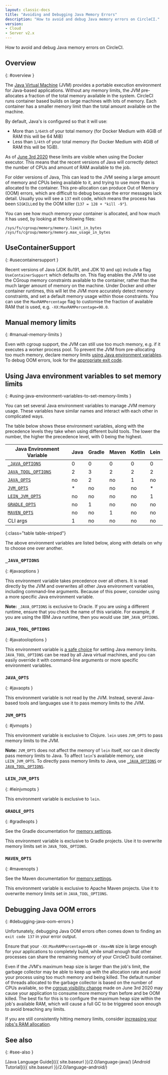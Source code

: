 ```yaml
---
layout: classic-docs
title: "Avoiding and Debugging Java Memory Errors"
description: "How to avoid and debug Java memory errors on CircleCI."
version:
- Cloud
- Server v2.x
---
```


How to avoid and debug Java memory errors on CircleCI.

## Overview
{: #overview }

The [Java Virtual Machine](https://en.wikipedia.org/wiki/Java_virtual_machine) (JVM) provides a portable execution environment for Java-based applications.
Without any memory limits, the JVM pre-allocates a fraction of
the total memory available in the system.
CircleCI runs container based builds on large machines with lots of memory.
Each container has a smaller memory limit than the total amount available
on the machine.

By default, Java's is configured so that it will use:
- More than `1/64th` of your total memory (for Docker Medium with 4GiB of RAM this will be 64 MiB)
- Less than `1/4th` of your total memory (for Docker Medium with 4GiB of RAM this will be 1GiB).

As of [June 3rd 2020](https://circleci.com/changelog/#container-cgroup-limits-now-visible-inside-the-docker-executor)
these limits are visible when using the Docker executor. This means that the recent versions of Java will correctly
detect the number of CPUs and amount of RAM available to the job.

For older versions of Java, This can lead to the JVM seeing a large amount of memory and CPUs
being available to it, and trying to use more than is allocated to the container. This pre-allocation can produce
Out of Memory (OOM) errors, which are difficult to debug because the error messages lack detail. Usually you will
see a `137` exit code, which means the process has been `SIGKILL`ed by the OOM killer (`137 = 128 + "kill -9"`).

You can see how much memory your container is allocated, and how much it has used, by looking at the following files:
```
/sys/fs/cgroup/memory/memory.limit_in_bytes
/sys/fs/cgroup/memory/memory.max_usage_in_bytes
```


## UseContainerSupport
{: #usecontainersupport }

Recent versions of Java (JDK 8u191, and JDK 10 and up) include
a flag `UseContainerSupport` which defaults on. This flag enables
the JVM to use the CGroup memory constraints available to the container,
rather than the much larger amount of memory on the machine.
Under Docker and other container runtimes, this will let the JVM more accurately
detect memory constraints, and set a default memory usage within those constraints.
You can use the `MaxRAMPercentage` flag to customise the fraction of available RAM that is used,
e.g. `-XX:MaxRAMPercentage=90.0`.

## Manual memory limits
{: #manual-memory-limits }

Even with cgroup support, the JVM can still use too much memory, e.g. if it executes a worker process pool.
To prevent the JVM from pre-allocating too much memory, declare memory limits
[using Java environment variables](#using-java-environment-variables-to-set-memory-limits).
To debug OOM errors,
look for the [appropriate exit code](#debugging-java-oom-errors).

## Using Java environment variables to set memory limits
{: #using-java-environment-variables-to-set-memory-limits }

You can set several Java environment variables
to manage JVM memory usage.
These variables have similar names
and interact with each other in complicated ways.

The table below shows these environment variables,
along with the precedence levels they take
when using different build tools.
The lower the number,
the higher the precedence level,
with 0 being the highest.

Java Environment Variable                       | Java | Gradle | Maven | Kotlin | Lein
------------------------------------------------|------|--------|-------|--------|------
[`_JAVA_OPTIONS`](#_java_options)               | 0    | 0      | 0     | 0      | 0
[`JAVA_TOOL_OPTIONS`](#java_tool_options)       | 2    | 3      | 2     | 2      | 2
[`JAVA_OPTS`](#java_opts)                       | no   | 2      | no    | 1      | no
[`JVM_OPTS`](#jvm_opts)                         | *    | no     | no    | no     | *
[`LEIN_JVM_OPTS`](#lein_jvm_opts)               | no   | no     | no    | no     | 1
[`GRADLE_OPTS`](#gradle_opts)                   | no   | 1      | no    | no     | no
[`MAVEN_OPTS`](#maven_opts)                     | no   | no     | 1     | no     | no
CLI args                                        | 1    | no     | no    | no     | no
{:class="table table-striped"}

The above environment variables are listed below,
along with details on why to choose one over another.

### `_JAVA_OPTIONS`
{: #javaoptions }

This environment variable takes precedence over all others.
It is read directly by the JVM
and overwrites all other Java environment variables,
including command-line arguments.
Because of this power,
consider using a more specific Java environment variable.

**Note:**
`_JAVA_OPTIONS` is exclusive to Oracle.
If you are using a different runtime,
ensure that you check the name of this variable.
For example,
if you are using the IBM Java runtime,
then you would use `IBM_JAVA_OPTIONS`.

### `JAVA_TOOL_OPTIONS`
{: #javatooloptions }

This environment variable is [a safe choice](https://docs.oracle.com/javase/8/docs/platform/jvmti/jvmti.html#tooloptions)
for setting Java memory limits.
`JAVA_TOOL_OPTIONS` can be read by all Java virtual machines,
and you can easily override it
with command-line arguments
or more specific environment variables.

### `JAVA_OPTS`
{: #javaopts }

This environment variable is not read by the JVM.
Instead, several Java-based tools and languages use it
to pass memory limits to the JVM.

### `JVM_OPTS`
{: #jvmopts }

This environment variable is exclusive to Clojure.
`lein` uses `JVM_OPTS`
to pass memory limits to the JVM.

**Note:**
`JVM_OPTS` does not affect the memory of `lein` itself,
nor can it directly pass memory limits to Java.
To affect `lein`'s available memory,
use `LEIN_JVM_OPTS`.
To directly pass memory limits to Java,
use [`_JAVA_OPTIONS`](#_java_options) or [`JAVA_TOOL_OPTIONS`](#java_tool_options).

### `LEIN_JVM_OPTS`
{: #leinjvmopts }

This environment variable is exclusive to `lein`.

### `GRADLE_OPTS`
{: #gradleopts }

See the Gradle documentation for [memory settings](https://docs.gradle.org/current/userguide/build_environment.html#sec:configuring_jvm_memory).

This environment variable is exclusive to Gradle projects.
Use it
to overwrite memory limits set in `JAVA_TOOL_OPTIONS`.

### `MAVEN_OPTS`
{: #mavenopts }

See the Maven documentation for [memory settings](http://maven.apache.org/configure.html).

This environment variable is exclusive to Apache Maven projects.
Use it
to overwrite memory limits set in `JAVA_TOOL_OPTIONS`.

## Debugging Java OOM errors
{: #debugging-java-oom-errors }

Unfortunately, debugging Java OOM errors often comes down to finding an `exit
code 137` in your error output.

Ensure that your `-XX:MaxRAMPercentage=NN` or `-Xmx=NN` size is large enough for your applications to
completely build, while small enough that other processes can share the remaining memory of your CircleCI
build container.

Even if the JVM's maximum heap size is larger than the job's limit, the garbage collector may be able to keep up with the allocation rate and avoid your process using too much memory and being killed. The default number of threads allocated to the garbage collector is based on the number of CPUs available, so the [cgroup visibility change](https://circleci.com/changelog/#container-cgroup-limits-now-visible-inside-the-docker-executor) made on June 3rd 2020 may cause your application to consume more memory than before and be OOM killed. The best fix for this is to configure the maximum heap size within the job's available RAM, which will cause a full GC to be triggered soon enough to avoid breaching any limits.

If you are still consistently hitting memory limits,
consider [increasing your jobs's RAM allocation](https://circleci.com/docs/2.0/configuration-reference/#resource_class).

## See also
{: #see-also }

[Java Language Guide]({{ site.baseurl }}/2.0/language-java/)
[Android Tutorial]({{ site.baseurl }}/2.0/language-android/)
